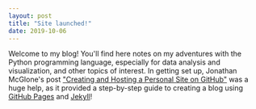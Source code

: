 ```yaml
---
layout: post
title: "Site launched!"
date: 2019-10-06
---
```


Welcome to my blog! You'll find here notes on my adventures with the Python programming language, especially for data analysis and visualization, and other topics of interest. In getting set up, Jonathan McGlone's post ["Creating and Hosting a Personal Site on GitHub"](http://jmcglone.com/guides/github-pages/) was a huge help, as it provided a step-by-step guide to creating a blog using [GitHub Pages](https://pages.github.com/) and [Jekyll](https://jekyllrb.com/)!
